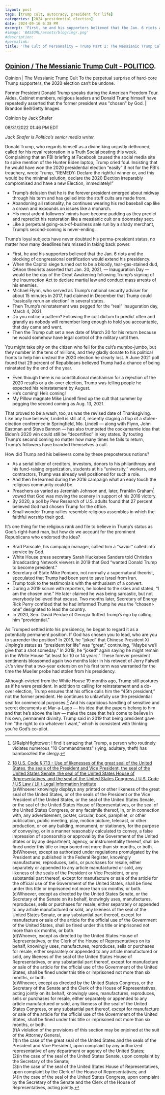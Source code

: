 ```yaml
---
layout: post
tags: [trump cult, autocracy, president for life]
categories: [2024 presidential election]
date: 2024-09-16 6:38 PM
excerpt: 'First, he and his supporters believed that the Jan. 6 riots and the blocking of congressional certification would extend his presidency. When the Capitol siege turned out to be a bloody, tear-gas-stained dud, QAnon theorists asserted that Jan. 20, 2021, — Inauguration Day — would be the day of the Great Awakening following Trump’s signing of the Insurrection Act to declare martial law and conduct mass arrests of his enemies.'
#image: 'BASEURL/assets/blog/img/.png'
#description:
#permalink:
title: 'The Cult of Personality – Trump Part 2: The Messianic Trump Cult'
---
```


## [Opinion / The Messianic Trump Cult - POLITICO](https://www.politico.com/news/magazine/2022/08/31/the-messianic-trump-cult-00054382).


Opinion | The Messianic Trump Cult
To the perpetual surprise of hard-core Trump supporters, the 2020 election can’t be undone.

Former President Donald Trump speaks during the American Freedom Tour.
Aides, Cabinet members, religious leaders and Donald Trump himself have repeatedly asserted that the former president was "chosen" by God. | Brandon Bell/Getty Images

Opinion by Jack Shafer

08/31/2022 01:46 PM EDT

*Jack Shafer is Politico’s senior media writer.*

Donald Trump, who regards himself as a divine king unjustly dethroned, called for his royal restoration in a Truth Social posting this week. Complaining that an FBI briefing at Facebook caused the social media site to spike mention of the Hunter Biden laptop, Trump cried foul. Insisting that he would have won the 2020 presidential election “easily” if not for the FBI’s treachery, wrote Trump, “REMEDY: Declare the rightful winner or, and this would be the minimal solution, declare the 2020 Election irreparably compromised and have a new Election, immediately!”

- Trump’s delusion that he is the forever president emerged about midway through his term and has gelled into the stuff cults are made from.
- Abandoning all rationality, he continues wearing his red baseball cap like a crown and expounds on issues like a monarch.
- His most ardent followers’ minds have become pudding as they predict and repredict his restoration like a messianic cult or a doomsday sect.
- Like a perpetual going-out-of-business sale run by a shady merchant, Trump’s second-coming is never-ending.


Trump’s loyal subjects have never doubted his perma-president status, no matter how many deadlines he’s missed in taking back power.

- First, he and his supporters believed that the Jan. 6 riots and the blocking of congressional certification would extend his presidency.
- When the Capitol siege turned out to be a bloody, tear-gas-stained dud, QAnon theorists asserted that Jan. 20, 2021, — Inauguration Day — would be the day of the Great Awakening following Trump’s signing of the Insurrection Act to declare martial law and conduct mass arrests of his enemies.
- Michael Flynn, who served as Trump’s national security adviser for about 15 minutes in 2017, had claimed in December that Trump could “basically rerun an election” in several states.
- Then Trump’s reinstatement was pegged for the “real” inauguration day, March 4, 2021.
- Do you notice a pattern? Following the cult dictum to predict often and grandly as nobody will remember long enough to hold you accountable, that day came and went.
- Then the Trump cult set a new date of March 20 for his return because he would somehow have legal control of the military until then.


You might take pity on the citizen who fell for the cult’s mumbo-jumbo, but they number in the tens of millions, and they gladly donate to his political fronts to help him unsteal the 2020 election he clearly lost. A June 2021 poll found that 29 percent of Republicans believed Trump had a chance of being reinstated by the end of the year.

- Even though there is no constitutional mechanism for a rejection of the 2020 results or a do-over election, Trump was telling people he expected his reinstatement by August.
- He’s coming! He’s coming!
- My Pillow magnate Mike Lindell fired up the cult that summer by pegging the second coming as Aug. 13, 2021.

That proved to be a wash, too, as was the revised date of Thanksgiving. Like any true believer, Lindell is still at it, recently staging a flop of a stolen-election conference in Springfield, Mo. Lindell — along with Flynn, John Eastman and Steve Bannon — has also trumpeted the cockamamie idea that Biden’s 2020 win could still be “decertified” in key states. By touting Trump’s second coming no matter how many times he fails to return, Trump’s followers have branded themselves a cult.

How did Trump and his believers come by these preposterous notions?

- As a serial bilker of creditors, investors, donors to his philanthropy and his fund-raising organization, students at his “university,” workers, and contractors, Trump was already well positioned for such a role.
- And then he learned during the 2016 campaign what an easy touch the religious community could be.
- Preachers as varied as Jeremiah Johnson and, later, Franklin Graham[^11] vowed that God was moving the scenery in support of his 2016 victory.
- By 2020, a poll by Pew Research of U.S. adults found that 27 percent believed God had chosen Trump for the office.
- Small wonder Trump rallies resemble religious assembles in which the faithful worship their god.

[^11]: @RalphHightower: I find it amazing that Trump, a person who routinely violates numerous "10 Commandments" (lying, adultery[^12], theft[^13]) has bamboozled the clergy.
[^12]: Multiple mistresses leading to future wives ("test driving soon-to-be wife #2 while married to wife #2, and soon-to-be wife #3 while married to #2), extramarital affairs (porn star, Playboy Playmate).
[^13]: @RalphHightower: I call thievery as paying contractors, suppliers, and retailers, 20 to 40 percent off the contracted value as stealing. One retailer that sold multiple grand pianos for his casinos went out 9f business because Trump paid less than half the value of the agreed upon price.


It’s one thing for the religious rank and file to believe in Trump’s status as God’s right-hand man, but how do we account for the prominent Republicans who endorsed the idea?

- Brad Parscale, his campaign manager, called him a “savior” called into service by God.
- White House press secretary Sarah Huckabee Sanders told Christian Broadcasting Network viewers in 2019 that God “wanted Donald Trump to become president.”
- Secretary of State Mike Pompeo, not normally a supernatural theorist, speculated that Trump had been sent to save Israel from Iran.
- Trump took to the testimonials with the enthusiasm of a convert.
- During a 2019 scrum with reporters, he looked to the skies and stated, “I am the chosen one.” He later claimed he was being sarcastic, but not everybody believed that excuse. Two months later, Secretary of Energy Rick Perry confided that he had informed Trump he was the “chosen> one” designated to lead the country.
- In 2020, Sen. David Perdue of Georgia fluffed Trump’s ego by calling him “providential.”

As Trumped settled into his presidency, he began to regard it as a potentially permanent position. If God has chosen you to lead, who are you to surrender the position? In 2018, he “joked” that Chinese President Xi Jinping’s status as “president for life” was “great,” continuing, “Maybe we’ll give that a shot someday.” In 2019, he “joked” again saying he might remain in the White House “at least for 10 or 14 years.” These forever president sentiments blossomed again two months later in his retweet of Jerry Falwell Jr.’s view that a two-year extension on his first term was warranted for the time the Mueller probe had stolen from his presidency.

Although evicted from the White House 19 months ago, Trump still postures as if he were president. In addition to calling for reinstatement and a do-over election, Trump ensures that his office calls him the “45th president,” not the former president. He continues to unlawfully use the presidential seal for commercial purposes.[^21] And his capricious handling of sensitive and secret documents at Mar-a-Lago — his idea that the papers belong to him and that he’s above the law — make the case that he’s come to believe in his own, permanent divinity. Trump said in 2019 that being president gave him “the right to do whatever I want,” which is consistent with thinking you’re God’s co-pilot.


[^21]: [18 U.S. Code § 713 - Use of likenesses of the great seal of the United States, the seals of the President and Vice President, the seal of the United States Senate, the seal of the United States House of Representatives, and the seal of the United States Congress / U.S. Code / US Law / LII / Legal Information Institute](https://www.law.cornell.edu/uscode/text/18/713)<br />(a)Whoever knowingly displays any printed or other likeness of the great seal of the United States, or of the seals of the President or the Vice President of the United States, or the seal of the United States Senate, or the seal of the United States House of Representatives, or the seal of the United States Congress, or any facsimile thereof, in, or in connection with, any advertisement, poster, circular, book, pamphlet, or other publication, public meeting, play, motion picture, telecast, or other production, or on any building, monument, or stationery, for the purpose of conveying, or in a manner reasonably calculated to convey, a false impression of sponsorship or approval by the Government of the United States or by any department, agency, or instrumentality thereof, shall be fined under this title or imprisoned not more than six months, or both.<br />(b)Whoever, except as authorized under regulations promulgated by the President and published in the Federal Register, knowingly manufactures, reproduces, sells, or purchases for resale, either separately or appended to any article manufactured or sold, any likeness of the seals of the President or Vice President, or any substantial part thereof, except for manufacture or sale of the article for the official use of the Government of the United States, shall be fined under this title or imprisoned not more than six months, or both.<br />(c)Whoever, except as directed by the United States Senate, or the Secretary of the Senate on its behalf, knowingly uses, manufactures, reproduces, sells or purchases for resale, either separately or appended to any article manufactured or sold, any likeness of the seal of the United States Senate, or any substantial part thereof, except for manufacture or sale of the article for the official use of the Government of the United States, shall be fined under this title or imprisoned not more than six months, or both.<br />(d)Whoever, except as directed by the United States House of Representatives, or the Clerk of the House of Representatives on its behalf, knowingly uses, manufactures, reproduces, sells or purchases for resale, either separately or appended to any article manufactured or sold, any likeness of the seal of the United States House of Representatives, or any substantial part thereof, except for manufacture or sale of the article for the official use of the Government of the United States, shall be fined under this title or imprisoned not more than six months, or both.<br />(e)Whoever, except as directed by the United States Congress, or the Secretary of the Senate and the Clerk of the House of Representatives, acting jointly on its behalf, knowingly uses, manufactures, reproduces, sells or purchases for resale, either separately or appended to any article manufactured or sold, any likeness of the seal of the United States Congress, or any substantial part thereof, except for manufacture or sale of the article for the official use of the Government of the United States, shall be fined under this title or imprisoned not more than six months, or both.<br />(f)A violation of the provisions of this section may be enjoined at the suit of the Attorney General,<br />(1)in the case of the great seal of the United States and the seals of the President and Vice President, upon complaint by any authorized representative of any department or agency of the United States;<br />(2)in the case of the seal of the United States Senate, upon complaint by the Secretary of the Senate;<br />(3)in the case of the seal of the United States House of Representatives, upon complaint by the Clerk of the House of Representatives; and<br />
(4)in the case of the seal of the United States Congress, upon complaint by the Secretary of the Senate and the Clerk of the House of Representatives, acting jointly.

